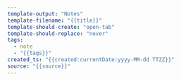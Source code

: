 ```yaml
---
template-output: "Notes"
template-filename: "{{title}}"
template-should-create: "open-tab"
template-should-replace: "never"
tags: 
  - note
  - "{{tags}}"
created_ts: "{{created:currentDate:yyyy-MM-dd TTZZ}}"
source: "{{source}}"
---
```

